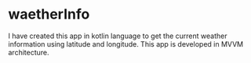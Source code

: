 # waetherInfo
I have  created this app in kotlin language to get the current weather information using latitude and longitude. This app is developed in MVVM architecture.
